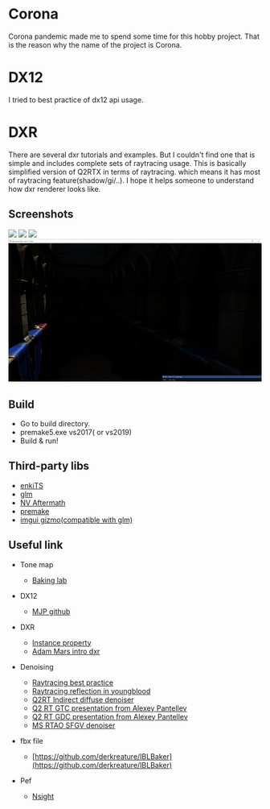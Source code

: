 # Corona
Corona pandemic made me to spend some time for this hobby project. That is the reason why the name of the project is Corona.

# DX12
I tried to best practice of dx12 api usage.

# DXR
There are several dxr tutorials and examples. But I couldn't find one that is simple and includes complete sets of raytracing usage.
This is basically simplified version of Q2RTX in terms of raytracing. which means it has most of raytracing feature(shadow/gi/..).
I hope it helps someone to understand how dxr renderer looks like.

## Screenshots
![](rt_1.png)
![](rt_2.png)
![](rt_3.png)
![](rt_4.png)

## Build
* Go to build directory.
* premake5.exe vs2017( or vs2019)
* Build & run!

## Third-party libs
* [enkiTS](https://github.com/dougbinks/enkiTS)
* [glm](https://glm.g-truc.net/0.9.9/index.html)
* [NV Aftermath](https://developer.nvidia.com/nvidia-aftermath)
* [premake](https://premake.github.io/)
* [imgui gizmo(compatible with glm)](https://github.com/DarisaLLC/imGuIZMO-1)

## Useful link
* Tone map
	* [Baking lab](https://github.com/TheRealMJP/BakingLab/blob/master/BakingLab/ToneMapping.hlsl)
* DX12
	* [MJP github](https://github.com/TheRealMJP)
* DXR
	* [Instance property](https://developer.nvidia.com/rtx/raytracing/dxr/DX12-Raytracing-tutorial/Extra/dxr_tutorial_extra2_simple_lighting)
	* [Adam Mars intro dxr](https://github.com/acmarrs/IntroToDXR)
* Denoising
	* [Raytracing best practice](https://www.gdcvault.com/play/1026721/RTX-Ray-Tracing-Best-Practices)
	* [Raytracing reflection in youngblood](https://www.gdcvault.com/play/1026723/Ray-Traced-Reflections-in-Wolfenstein)
	* [Q2RT Indirect diffuse denoiser](https://github.com/NVIDIA/Q2RTX/blob/master/src/refresh/vkpt/shader/asvgf_lf.comp)
	* [Q2 RT GTC presentation from Alexey Pantellev](https://developer.nvidia.com/gtc/2019/video/S91046/video)
	* [Q2 RT GDC presentation from Alexey Pantellev](https://www.youtube.com/watch?v=FewqoJjHR0A)
	* [MS RTAO SFGV denoiser](https://github.com/microsoft/DirectX-Graphics-Samples/tree/master/Samples/Desktop/D3D12Raytracing/src/D3D12RaytracingRealTimeDenoisedAmbientOcclusion)
* fbx file
	* [https://github.com/derkreature/IBLBaker](https://github.com/derkreature/IBLBaker)

* Pef
	* [Nsight](https://news.developer.nvidia.com/nsight-graphics-2020-2/)
	
